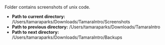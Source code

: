 Folder contains screenshots of unix code. 

* **Path to current directory:** /Users/tamaraparks/Downloads/TamaraIntro/Screenshots
* **Path to previous directory:** /Users/tamaraparks/Downloads/TamaraIntro
* **Path to next directory:** /Users/tamaraparks/Downloads/TamaraIntro/Backups


